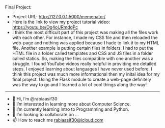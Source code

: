 Final Project: 
- Project URL: http://127.0.0.1:5000/memenator/ 
- Here is the link to view my project tutorial video: https://youtu.be/Og4oURmdgPc
- I think the most difficult part of this project was making all the files work with each other. For instance, I made my CSS file and then reloaded the web-page and nothing was applied because I hade to link it to my HTML file. Another example is putting certain files in folders. I had to put the HTML file in a folder called templates and CSS and JS files in a folder called statics. So, making the files compatible with one another was a struggle. I found YouTube videos really helpful in providing me detailed steps. I enjoyed learning about languages I have never used before. I think this project was much more informational then my inital idea for my final project. Using the Flask module to create a web-page definitely was the way to go and I learned a lot of cool things along the way!

---------------------------------------------------------------------------------------------

- 👋 Hi, I’m @rabiaasif30
- 👀 I’m interested in learning more about Computer Science. 
- 🌱 I’m currently learning Intro to Programming and Python. 
- 💞️ I’m looking to collaborate on ...
- 📫 How to reach me rabiaasif30@icloud.com

<!---
rabiaasif30/rabiaasif30 is a ✨ special ✨ repository because its `README.md` (this file) appears on your GitHub profile.
You can click the Preview link to take a look at your changes.
--->
